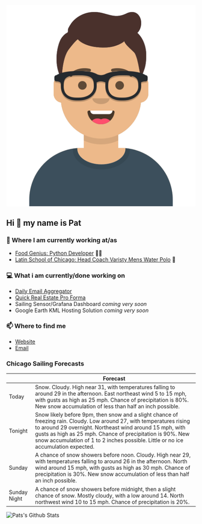 [![Social banner for p-j-falconer](https://raw.githubusercontent.com/P-J-FALCONER/P-J-FALCONER/master/assets/avataaars.svg)](https://patfalconer.com/)
## Hi :wave: my name is Pat

### 💼 Where I am currently working at/as
- [Food Genius: Python Developer](https://getfoodgenius.com/) 🍔🐍
- [Latin School of Chicago: Head Coach Varisty Mens Water Polo](https://www.latinschool.org/) 🤽


### 💻 What i am currently/done working on
 - [Daily Email Aggregator](https://github.com/P-J-FALCONER/dott_daily_mail)
 - [Quick Real Estate Pro Forma](https://github.com/P-J-FALCONER/henry)
 - Sailing Sensor/Grafana Dashboard *coming very soon*
 - Google Earth KML Hosting Solution *coming very soon*

### 📫 Where to find me
 - [Website](https://patfalconer.com/)
 - [Email](mailto:patrick.j.falconer@gmail.com)


### Chicago Sailing Forecasts
|   | Forecast  |
|---|---|
| Today | Snow. Cloudy. High near 31, with temperatures falling to around 29 in the afternoon. East northeast wind 5 to 15 mph, with gusts as high as 25 mph. Chance of precipitation is 80%. New snow accumulation of less than half an inch possible. |
| Tonight | Snow likely before 9pm, then snow and a slight chance of freezing rain. Cloudy. Low around 27, with temperatures rising to around 29 overnight. Northeast wind around 15 mph, with gusts as high as 25 mph. Chance of precipitation is 90%. New snow accumulation of 1 to 2 inches possible. Little or no ice accumulation expected. |
| Sunday | A chance of snow showers before noon. Cloudy. High near 29, with temperatures falling to around 26 in the afternoon. North wind around 15 mph, with gusts as high as 30 mph. Chance of precipitation is 30%. New snow accumulation of less than half an inch possible. |
| Sunday Night | A chance of snow showers before midnight, then a slight chance of snow. Mostly cloudy, with a low around 14. North northwest wind 10 to 15 mph. Chance of precipitation is 20%. |

![Pats's Github Stats](https://github-readme-stats.vercel.app/api?username=p-j-falconer&show_icons=true&theme=radical)
